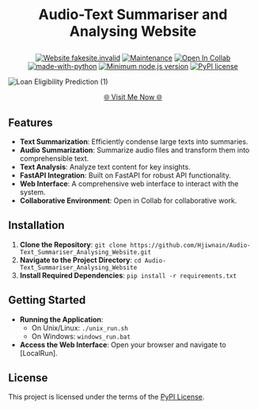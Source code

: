 <h1><p align="center"><b>Audio-Text Summariser and Analysing Website</b></p></h1>

<div align="center">

  <a href="">[![Website fakesite.invalid](https://img.shields.io/website-up-down-green-red/http/fakesite.invalid.svg)](http://fakesite.invalid/)
</a>
  <a href="">![Maintenance](https://img.shields.io/badge/Maintained%3F-yes-green.svg)</a>
  <a href="">![Open In Collab](https://colab.research.google.com/assets/colab-badge.svg)</a>
  <a href="">[![made-with-python](https://img.shields.io/badge/Made%20with-Python-1f425f.svg)](https://www.python.org/)</a>
  <a href="">[![Minimum node.js version](https://badgen.net/npm/node/express)](https://npmjs.com/package/express)</a>
  <a href="">[![PyPI license](https://img.shields.io/pypi/l/ansicolortags.svg)](https://pypi.python.org/pypi/ansicolortags/)</a>
</div>

![Loan Eligibility Prediction (1)](https://user-images.githubusercontent.com/80636235/217243531-25386d61-8cf2-417f-b366-82776bae4bc7.jpg)


<!-- [![VISIT NOW]([https://i.imgur.com/ltoeZAt.png](https://user-images.githubusercontent.com/80636235/215766035-9725be67-246f-4c86-a2bb-ea5f251209b6.jpg))](https://www.youtube.com/watch?v=XfDXwT79xRA) -->

<p align="Center"><a href="http://fakesite.invalid/" > 🌐 Visit Me Now 🌐</a></p>

## Features

- **Text Summarization**: Efficiently condense large texts into summaries.
- **Audio Summarization**: Summarize audio files and transform them into comprehensible text.
- **Text Analysis**: Analyze text content for key insights.
- **FastAPI Integration**: Built on FastAPI for robust API functionality.
- **Web Interface**: A comprehensive web interface to interact with the system.
- **Collaborative Environment**: Open in Collab for collaborative work.

## Installation

1. **Clone the Repository**: `git clone https://github.com/Hjiwnain/Audio-Text_Summariser_Analysing_Website.git`
2. **Navigate to the Project Directory**: `cd Audio-Text_Summariser_Analysing_Website`
3. **Install Required Dependencies**: `pip install -r requirements.txt`

## Getting Started

- **Running the Application**:
  - On Unix/Linux: `./unix_run.sh`
  - On Windows: `windows_run.bat`
- **Access the Web Interface**: Open your browser and navigate to [LocalRun].

## License

This project is licensed under the terms of the [PyPI License](https://github.com/Hjiwnain/Audio-Text_Summariser_Analysing_Website/blob/main/LICENSE).
